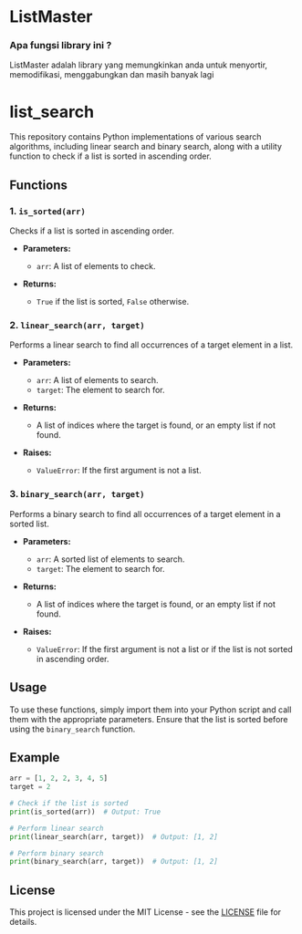 # ListMaster

### Apa fungsi library ini ?

ListMaster adalah library yang memungkinkan anda untuk menyortir, memodifikasi, menggabungkan dan masih banyak lagi


# list_search

This repository contains Python implementations of various search algorithms, including linear search and binary search, along with a utility function to check if a list is sorted in ascending order.

## Functions

### 1. `is_sorted(arr)`

Checks if a list is sorted in ascending order.

- **Parameters:**
  - `arr`: A list of elements to check.
  
- **Returns:**
  - `True` if the list is sorted, `False` otherwise.

### 2. `linear_search(arr, target)`

Performs a linear search to find all occurrences of a target element in a list.

- **Parameters:**
  - `arr`: A list of elements to search.
  - `target`: The element to search for.
  
- **Returns:**
  - A list of indices where the target is found, or an empty list if not found.

- **Raises:**
  - `ValueError`: If the first argument is not a list.

### 3. `binary_search(arr, target)`

Performs a binary search to find all occurrences of a target element in a sorted list.

- **Parameters:**
  - `arr`: A sorted list of elements to search.
  - `target`: The element to search for.
  
- **Returns:**
  - A list of indices where the target is found, or an empty list if not found.

- **Raises:**
  - `ValueError`: If the first argument is not a list or if the list is not sorted in ascending order.

## Usage

To use these functions, simply import them into your Python script and call them with the appropriate parameters. Ensure that the list is sorted before using the `binary_search` function.

## Example

```python
arr = [1, 2, 2, 3, 4, 5]
target = 2

# Check if the list is sorted
print(is_sorted(arr))  # Output: True

# Perform linear search
print(linear_search(arr, target))  # Output: [1, 2]

# Perform binary search
print(binary_search(arr, target))  # Output: [1, 2]
```

## License

This project is licensed under the MIT License - see the [LICENSE](LICENSE) file for details.

